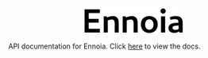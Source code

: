 <div align="center">
  <img src="docs/Ennoia.svg" alt="Ennoia logo" width="200">
</div>

API documentation for Ennoia. Click [here](https://seiji-alyosha.github.io/ennoia_api_docs/) to view the docs.
